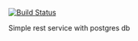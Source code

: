 [![Build Status](https://travis-ci.com/ElSacramento/rest_server.svg?branch=master)](https://travis-ci.com/ElSacramento/rest_server)

Simple rest service with postgres db

